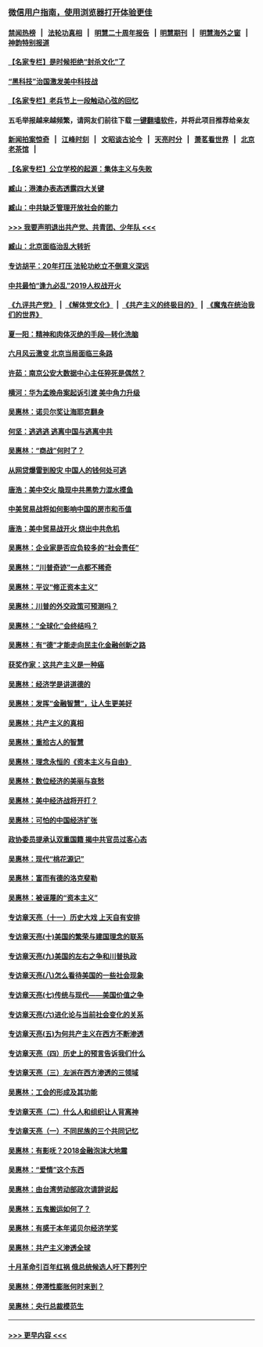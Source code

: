### [微信用户指南，使用浏览器打开体验更佳](https://github.com/gfw-breaker/banned-news1/blob/master/indexes/wechat-guide.md?t=0)
#### [禁闻热榜](热点新闻.md?t=0)  &nbsp;&nbsp;|&nbsp;&nbsp; [法轮功真相](https://github.com/gfw-breaker/truth/blob/master/README.md?t=0) &nbsp;&nbsp;|&nbsp;&nbsp; [明慧二十周年报告](https://github.com/gfw-breaker/mh-reports/blob/master/README.md?t=0) &nbsp;&nbsp;|&nbsp;&nbsp;[明慧期刊](https://github.com/gfw-breaker/mh-qikan) &nbsp;&nbsp;|&nbsp;&nbsp; [明慧海外之窗](https://github.com/gfw-breaker/mh-news/blob/master/README.md?t=0) &nbsp;&nbsp;|&nbsp;&nbsp; [神韵特别报道](https://github.com/gfw-breaker/mh-news/blob/master/shenyun.md?t=0)
#### [【名家专栏】是时候拒绝“封杀文化”了](../pages/nsc423/n11814093.md?t=02161622) 
#### [“黑科技”治国激发美中科技战](../pages/nsc423/n11638056.md?t=02161622) 
#### [【名家专栏】老兵节上一段触动心弦的回忆](../pages/nsc423/n11646016.md?t=02161622) 
#### 五毛举报越来越频繁，请网友们前往下载 [一键翻墙软件](https://github.com/gfw-breaker/ssr-accounts)，并将此项目推荐给亲友
#### [新闻拍案惊奇](https://github.com/gfw-breaker/banned-news1/blob/master/pages/link4.md) &nbsp;&nbsp;|&nbsp;&nbsp; [江峰时刻](https://github.com/gfw-breaker/banned-news1/blob/master/pages/link4.md) &nbsp;&nbsp;|&nbsp;&nbsp; [文昭谈古论今](https://github.com/gfw-breaker/banned-news1/blob/master/pages/link4.md) &nbsp;&nbsp;|&nbsp;&nbsp; [天亮时分](https://github.com/gfw-breaker/banned-news1/blob/master/pages/link4.md) &nbsp;&nbsp;|&nbsp;&nbsp; [萧茗看世界](https://github.com/gfw-breaker/banned-news1/blob/master/pages/link4.md) &nbsp;&nbsp;|&nbsp;&nbsp; [北京老茶馆](https://github.com/gfw-breaker/banned-news1/blob/master/pages/link4.md) &nbsp;&nbsp;|&nbsp;&nbsp; 
#### [【名家专栏】公立学校的起源：集体主义与失败](../pages/nsc423/n11601833.md?t=02161622) 
#### [臧山：港澳办表态透露四大关键](../pages/nsc423/n11421628.md?t=02161622) 
#### [臧山：中共缺乏管理开放社会的能力](../pages/nsc423/n11407457.md?t=02161622) 
#### [>>> 我要声明退出共产党、共青团、少年队 <<<](https://github.com/begood0513/goodnews/blob/master/quit/letter.md) 
#### [臧山：北京面临治乱大转折](../pages/nsc423/n11406895.md?t=02161622) 
#### [专访胡平：20年打压 法轮功屹立不倒意义深远](../pages/nsc423/n11398800.md?t=02161622) 
#### [中共最怕“逢九必乱”2019人权战开火](../pages/nsc423/n11385248.md?t=02161622) 
#### [《九评共产党》](https://github.com/begood0513/9ping.md/blob/master/README.md) &nbsp;|&nbsp; [《解体党文化》](../../../../jtdwh.md/blob/master/README.md)  &nbsp;|&nbsp; [《共产主义的终极目的》](../../../../gczydzjmd.md/blob/master/README.md) &nbsp;|&nbsp; [《魔鬼在统治我们的世界》](../../../../mgztzwmdsj.md/blob/master/README.md) 
#### [夏一阳：精神和肉体灭绝的手段—转化洗脑](../pages/nsc423/n11368250.md?t=02161622) 
#### [六月风云激变 北京当局面临三条路](../pages/nsc423/n11313668.md?t=02161622) 
#### [许茹：南京公安大数据中心主任猝死是偶然？](../pages/nsc423/n11064744.md?t=02161622) 
#### [横河：华为孟晚舟案起诉引渡 美中角力升级](../pages/nsc423/n11027230.md?t=02161622) 
#### [吴惠林：诺贝尔奖让海耶克翻身](../pages/nsc423/n10890049.md?t=02161622) 
#### [何坚：逃逃逃 逃离中国与逃离中共](../pages/nsc423/n10592891.md?t=02161622) 
#### [吴惠林：“商战”何时了？](../pages/nsc423/n10573558.md?t=02161622) 
#### [从网贷爆雷到股灾 中国人的钱何处可逃](../pages/nsc423/n10572800.md?t=02161622) 
#### [唐浩：美中交火 隐现中共黑势力混水摸鱼](../pages/nsc423/n10544040.md?t=02161622) 
#### [中美贸易战将如何影响中国的房市和币值](../pages/nsc423/n10543697.md?t=02161622) 
#### [唐浩：美中贸易战开火 烧出中共危机](../pages/nsc423/n10540126.md?t=02161622) 
#### [吴惠林：企业家是否应负较多的“社会责任”](../pages/nsc423/n10535022.md?t=02161622) 
#### [吴惠林：“川普奇迹”一点都不稀奇](../pages/nsc423/n10512808.md?t=02161622) 
#### [吴惠林：平议“修正资本主义”](../pages/nsc423/n10495724.md?t=02161622) 
#### [吴惠林：川普的外交政策可预测吗？](../pages/nsc423/n10462387.md?t=02161622) 
#### [吴惠林：“全球化”会终结吗？](../pages/nsc423/n10452838.md?t=02161622) 
#### [吴惠林：有“德”才能走向民主化金融创新之路](../pages/nsc423/n10432292.md?t=02161622) 
#### [获奖作家：这共产主义是一种癌](../pages/nsc423/n10431541.md?t=02161622) 
#### [吴惠林：经济学是讲道德的](../pages/nsc423/n10398014.md?t=02161622) 
#### [吴惠林：发挥“金融智慧”，让人生更美好](../pages/nsc423/n10375019.md?t=02161622) 
#### [吴惠林：共产主义的真相](../pages/nsc423/n10351394.md?t=02161622) 
#### [吴惠林：重拾古人的智慧](../pages/nsc423/n10337691.md?t=02161622) 
#### [吴惠林：理念永恒的《资本主义与自由》](../pages/nsc423/n10316274.md?t=02161622) 
#### [吴惠林：数位经济的美丽与哀愁](../pages/nsc423/n10292946.md?t=02161622) 
#### [吴惠林：美中经济战将开打？](../pages/nsc423/n10258825.md?t=02161622) 
#### [吴惠林：可怕的中国经济扩张](../pages/nsc423/n10219147.md?t=02161622) 
#### [政协委员提承认双重国籍 揭中共官员过客心态](../pages/nsc423/n10208809.md?t=02161622) 
#### [吴惠林：现代“桃花源记”](../pages/nsc423/n10185234.md?t=02161622) 
#### [吴惠林：富而有德的洛克斐勒](../pages/nsc423/n10142264.md?t=02161622) 
#### [吴惠林：被诬蔑的“资本主义”](../pages/nsc423/n10124816.md?t=02161622) 
#### [专访章天亮（十一）历史大戏 上天自有安排](../pages/nsc423/n10094905.md?t=02161622) 
#### [专访章天亮(十)美国的繁荣与建国理念的联系](../pages/nsc423/n10094899.md?t=02161622) 
#### [专访章天亮(九)美国的左右之争和川普执政](../pages/nsc423/n10094889.md?t=02161622) 
#### [专访章天亮(八)怎么看待美国的一些社会现象](../pages/nsc423/n10094857.md?t=02161622) 
#### [专访章天亮(七)传统与现代——美国价值之争](../pages/nsc423/n10093140.md?t=02161622) 
#### [专访章天亮(六)进化论与当前社会变化的关系](../pages/nsc423/n10092036.md?t=02161622) 
#### [专访章天亮(五)为何共产主义在西方不断渗透](../pages/nsc423/n10083620.md?t=02161622) 
#### [专访章天亮（四）历史上的预言告诉我们什么](../pages/nsc423/n10083606.md?t=02161622) 
#### [专访章天亮（三）左派在西方渗透的三领域](../pages/nsc423/n10081115.md?t=02161622) 
#### [吴惠林：工会的形成及其功能](../pages/nsc423/n10080633.md?t=02161622) 
#### [专访章天亮（二）什么人和组织让人背离神](../pages/nsc423/n10076637.md?t=02161622) 
#### [专访章天亮（一）不同民族的三个共同记忆](../pages/nsc423/n10074188.md?t=02161622) 
#### [吴惠林：有影呒？2018金融泡沫大地震](../pages/nsc423/n10040534.md?t=02161622) 
#### [吴惠林：“爱情”这个东西](../pages/nsc423/n10019423.md?t=02161622) 
#### [吴惠林：由台湾劳动部政次请辞说起](../pages/nsc423/n9979679.md?t=02161622) 
#### [吴惠林：五鬼搬运如何了？](../pages/nsc423/n9925338.md?t=02161622) 
#### [吴惠林：有感于本年诺贝尔经济学奖](../pages/nsc423/n9871883.md?t=02161622) 
#### [吴惠林：共产主义渗透全球](../pages/nsc423/n9812748.md?t=02161622) 
#### [十月革命引百年红祸 俄总统候选人吁下葬列宁](../pages/nsc423/n9810182.md?t=02161622) 
#### [吴惠林：停滞性膨胀何时来到？](../pages/nsc423/n9764136.md?t=02161622) 
#### [吴惠林：央行总裁模范生](../pages/nsc423/n9728134.md?t=02161622) 

----
#### [ >>> 更早内容 <<< ](../indexes/nsc423-earlier.md)
